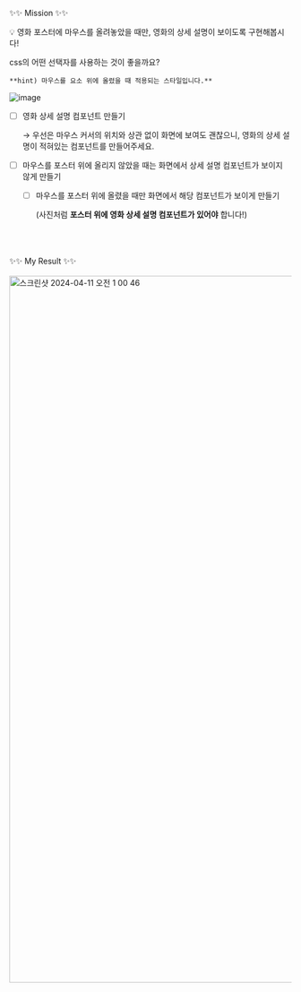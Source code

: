 ✨✨ Mission ✨✨ 
<br/>
<aside>
💡 영화 포스터에 마우스를 올려놓았을 때만, 영화의 상세 설명이 보이도록 구현해봅시다!

css의 어떤 선택자를 사용하는 것이 좋을까요? 

`**hint) 마우스를 요소 위에 올렸을 때 적용되는 스타일입니다.**`


![image](https://github.com/kwonsaebom/umcStudy/assets/94830364/67ab8efc-3487-47dc-b27b-fea68cefb180)

</aside>

- [ ]  영화 상세 설명 컴포넌트 만들기
    
    → 우선은 마우스 커서의 위치와 상관 없이 화면에 보여도 괜찮으니, 영화의 상세 설명이 적혀있는 컴포넌트를 만들어주세요.
    
- [ ]  마우스를 포스터 위에 올리지 않았을 때는 화면에서 상세 설명 컴포넌트가 보이지 않게 만들기
    - [ ]  마우스를 포스터 위에 올렸을 때만 화면에서 해당 컴포넌트가 보이게 만들기
        
        (사진처럼 **포스터 위에 영화 상세 설명 컴포넌트가 있어야** 합니다!)

<br/><br/><br/>
✨✨ My Result ✨✨
<br/><br/>
<img width="1262" alt="스크린샷 2024-04-11 오전 1 00 46" src="https://github.com/kwonsaebom/umcStudy/assets/94830364/f020fde7-fef0-4048-abf1-8244362fe3de">

